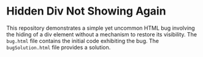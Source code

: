 # Hidden Div Not Showing Again
This repository demonstrates a simple yet uncommon HTML bug involving the hiding of a div element without a mechanism to restore its visibility. The `bug.html` file contains the initial code exhibiting the bug. The `bugSolution.html` file provides a solution.
